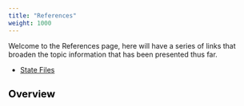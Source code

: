 ```yaml
---
title: "References"
weight: 1000
---
```


Welcome to the References page, here will have a series of links that broaden the topic information that has been presented thus far. 

- [State Files](/References/State_Files/)

<h1 style="color:black;font-size:20px;">Overview</h1>
